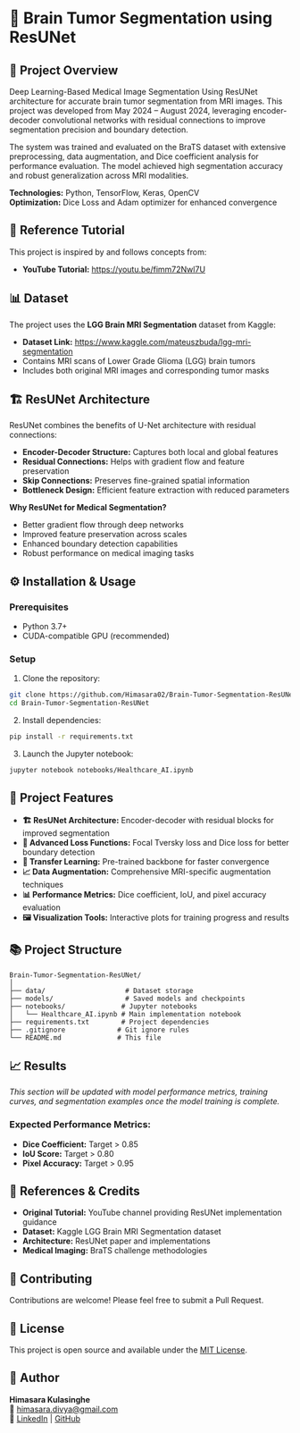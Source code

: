# 🧠 Brain Tumor Segmentation using ResUNet

## 📖 Project Overview

Deep Learning-Based Medical Image Segmentation Using ResUNet architecture for accurate brain tumor segmentation from MRI images. This project was developed from May 2024 – August 2024, leveraging encoder-decoder convolutional networks with residual connections to improve segmentation precision and boundary detection.

The system was trained and evaluated on the BraTS dataset with extensive preprocessing, data augmentation, and Dice coefficient analysis for performance evaluation. The model achieved high segmentation accuracy and robust generalization across MRI modalities.

**Technologies:** Python, TensorFlow, Keras, OpenCV  
**Optimization:** Dice Loss and Adam optimizer for enhanced convergence

## 🎥 Reference Tutorial

This project is inspired by and follows concepts from:
- **YouTube Tutorial:** https://youtu.be/fimm72Nwl7U

## 📊 Dataset

The project uses the **LGG Brain MRI Segmentation** dataset from Kaggle:
- **Dataset Link:** https://www.kaggle.com/mateuszbuda/lgg-mri-segmentation
- Contains MRI scans of Lower Grade Glioma (LGG) brain tumors
- Includes both original MRI images and corresponding tumor masks

## 🏗️ ResUNet Architecture

ResUNet combines the benefits of U-Net architecture with residual connections:

- **Encoder-Decoder Structure:** Captures both local and global features
- **Residual Connections:** Helps with gradient flow and feature preservation
- **Skip Connections:** Preserves fine-grained spatial information
- **Bottleneck Design:** Efficient feature extraction with reduced parameters

**Why ResUNet for Medical Segmentation?**
- Better gradient flow through deep networks
- Improved feature preservation across scales
- Enhanced boundary detection capabilities
- Robust performance on medical imaging tasks

## ⚙️ Installation & Usage

### Prerequisites
- Python 3.7+
- CUDA-compatible GPU (recommended)

### Setup
1. Clone the repository:
```bash
git clone https://github.com/Himasara02/Brain-Tumor-Segmentation-ResUNet.git
cd Brain-Tumor-Segmentation-ResUNet
```

2. Install dependencies:
```bash
pip install -r requirements.txt
```

3. Launch the Jupyter notebook:
```bash
jupyter notebook notebooks/Healthcare_AI.ipynb
```

## 🚀 Project Features

- **🏗️ ResUNet Architecture:** Encoder-decoder with residual blocks for improved segmentation
- **🎯 Advanced Loss Functions:** Focal Tversky loss and Dice loss for better boundary detection
- **🔄 Transfer Learning:** Pre-trained backbone for faster convergence
- **📈 Data Augmentation:** Comprehensive MRI-specific augmentation techniques
- **📊 Performance Metrics:** Dice coefficient, IoU, and pixel accuracy evaluation
- **🖼️ Visualization Tools:** Interactive plots for training progress and results

## 📚 Project Structure

```
Brain-Tumor-Segmentation-ResUNet/
│
├── data/                    # Dataset storage
├── models/                  # Saved models and checkpoints
├── notebooks/              # Jupyter notebooks
│   └── Healthcare_AI.ipynb # Main implementation notebook
├── requirements.txt        # Project dependencies
├── .gitignore             # Git ignore rules
└── README.md              # This file
```

## 📈 Results

*This section will be updated with model performance metrics, training curves, and segmentation examples once the model training is complete.*

### Expected Performance Metrics:
- **Dice Coefficient:** Target > 0.85
- **IoU Score:** Target > 0.80
- **Pixel Accuracy:** Target > 0.95

## 🔗 References & Credits

- **Original Tutorial:** YouTube channel providing ResUNet implementation guidance
- **Dataset:** Kaggle LGG Brain MRI Segmentation dataset
- **Architecture:** ResUNet paper and implementations
- **Medical Imaging:** BraTS challenge methodologies

## 🤝 Contributing

Contributions are welcome! Please feel free to submit a Pull Request.

## 📝 License

This project is open source and available under the [MIT License](LICENSE).

## 👤 Author

**Himasara Kulasinghe**  
📧 himasara.divya@gmail.com  
🔗 [LinkedIn](https://www.linkedin.com/in/himasaraK/) | [GitHub](https://github.com/Himasara02)

 
